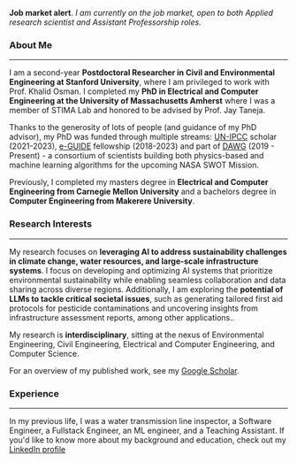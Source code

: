 **Job market alert**. *I am currently on the job market, open to both Applied research scientist and Assistant Professorship roles.*
### About Me
---
I am a second-year **Postdoctoral Researcher in Civil and Environmental Engineering at Stanford University**, where I am privileged to work with Prof. Khalid Osman. I completed my **PhD in Electrical and Computer Engineering at the University of Massachusetts Amherst** where I was a member of STIMA Lab and honored to be advised by Prof. Jay Taneja.<br>

Thanks to the generosity of lots of people (and guidance of my PhD advisor), my PhD was funded through multiple streams: [UN-IPCC](https://www.ipcc.ch/) scholar (2021-2023), [e-GUIDE](https://eguide.io/) fellowship (2018-2023) and part of [DAWG](https://swot.jpl.nasa.gov/documents/4050/) (2019 - Present) - a consortium of scientists building both physics-based and machine learning algorithms for the upcoming NASA SWOT Mission. <br>

Previously, I completed my masters degree in **Electrical and Computer Engineering from Carnegie Mellon University** and a bachelors degree in **Computer Engineering from Makerere University**.<br>

### Research Interests
---
My research focuses on **leveraging AI to address sustainability challenges in climate change, water resources, and large-scale infrastructure systems**. I focus on developing and optimizing AI systems that prioritize environmental sustainability while enabling seamless collaboration and data sharing across diverse regions. Additionally, I am exploring the **potential of LLMs to tackle critical societal issues**, such as generating tailored first aid protocols for pesticide contaminations and uncovering insights from infrastructure assessment reports, among other applications.. <br>

My research is **interdisciplinary**, sitting at the nexus of Environmental Engineering, Civil Engineering, Electrical and Computer Engineering, and Computer Science. <br>

For an overview of my published work, see my [Google Scholar](https://scholar.google.com/citations?user=8mdZdQTo2SYC&hl=en). <br>

### Experience
---
In my previous life, I was a water transmission line inspector, a Software Engineer, a Fullstack Engineer, an ML engineer, and a Teaching Assistant. If you'd like to know more about my background and education, check out my [LinkedIn profile](https://www.linkedin.com/in/amuhebwa/) 
<!-- or [CV](https://github.com/amuhebwa/CV/blob/main/amuhebwa_CV_2022.pdf). -->
<br>

